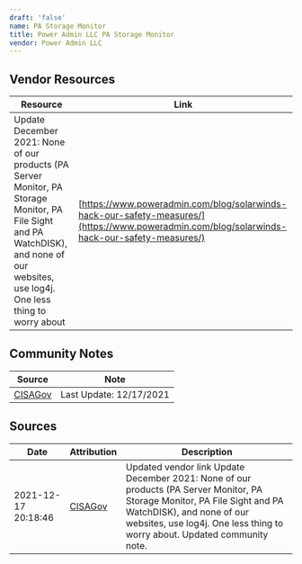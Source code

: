 ```yaml
---
draft: 'false'
name: PA Storage Monitor
title: Power Admin LLC PA Storage Monitor
vendor: Power Admin LLC
---
```


## Vendor Resources
| Resource | Link |
| --- | --- |
| Update December 2021: None of our products (PA Server Monitor, PA Storage Monitor, PA File Sight and PA WatchDISK), and none of our websites, use log4j.   One less thing to worry about | [https://www.poweradmin.com/blog/solarwinds-hack-our-safety-measures/](https://www.poweradmin.com/blog/solarwinds-hack-our-safety-measures/) |


## Community Notes
| Source | Note |
| --- | --- |
| [CISAGov](https://raw.githubusercontent.com/cisagov/log4j-affected-db/develop/README.md) | Last Update: 12/17/2021 |

## Sources
| Date | Attribution | Description |
| --- | --- | --- |
| 2021-12-17 20:18:46 | [CISAGov](https://raw.githubusercontent.com/cisagov/log4j-affected-db/develop/README.md) | Updated vendor link Update December 2021: None of our products (PA Server Monitor, PA Storage Monitor, PA File Sight and PA WatchDISK), and none of our websites, use log4j.   One less thing to worry about. Updated community note.  |
